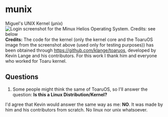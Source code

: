 # munix
Miguel's UNIX Kernel (μnix)
![Login screenshot for the Minux Helios Operating System. Credits: see below](http://i.imgur.com/UcCh6Pd.png)
**Credits:** The code for the kernel (only the kernel core and the ToaruOS image from the screenshot above (used only for testing purposes)) has been obtained through https://github.com/klange/toaruos, developed by Kevin Lange and his contributors. For this work I thank him and everyone who worked for Toaru kernel.

**Questions**
-------------
1) Some people might think the same of ToaruOS, so I'll answer the question: **Is this a Linux Distribution/Kernel?**

I'd agree that Kevin would answer the same way as me: **NO**. It was made by him and his contributors from scratch. No linux nor unix whatsoever.

